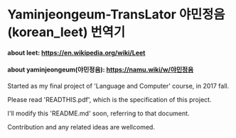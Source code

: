 # Yaminjeongeum-TransLator 야민정음(korean_leet) 번역기

#### about leet: https://en.wikipedia.org/wiki/Leet

#### about yaminjeongeum(야민정음): https://namu.wiki/w/야민정음


Started as my final project of 'Language and Computer' course, in 2017 fall.


Please read 'READTHIS.pdf', which is the specification of this project.

I'll modify this 'README.md' soon, referring to that document.


Contribution and any related ideas are wellcomed.
